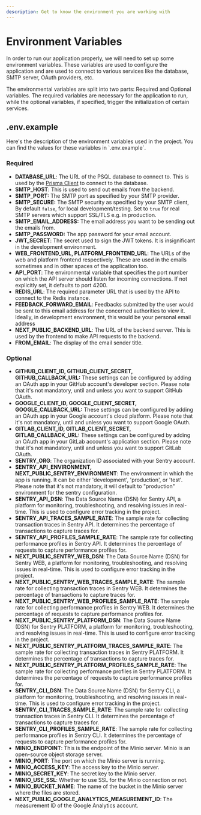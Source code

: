 ```yaml
---
description: Get to know the environment you are working with
---
```


# Environment Variables

In order to run our application properly, we will need to set up some environment variables. These variables are used to configure the application and are used to connect to various services like the database, SMTP server, OAuth providers, etc.

The environmental variables are split into two parts: Required and Optional variables. The required variables are necessary for the application to run, while the optional variables, if specified, trigger the initialization of certain services.

## .env.example

Here's the description of the environment variables used in the project. You can find the values for these variables in \`.env.example\`.

### Required

- **DATABASE_URL**: The URL of the PSQL database to connect to. This is used by the [Prisma Client](https://www.prisma.io/docs/orm/prisma-client) to connect to the database.
- **SMTP_HOST**: This is used to send out emails from the backend.&#x20;
- **SMTP_PORT:** The SMTP port as specified by your SMTP provider.
- **SMTP_SECURE:** The SMTP security as specified by your SMTP client, By default `false`, for local development/testing. Set to `true` for real SMTP servers which support SSL/TLS e.g. in production.
- **SMTP_EMAIL_ADDRESS:** The email address you want to be sending out the emails from.
- **SMTP_PASSWORD:** The app password for your email account. &#x20;
- **JWT_SECRET**: The secret used to sign the JWT tokens. It is insignificant in the development environment.
- **WEB_FRONTEND_URL, PLATFORM_FRONTEND_URL**: The URLs of the web and platform frontend respectively. These are used in the emails sometimes and in other spaces of the application too.
- **API_PORT**: The environmental variable that specifies the port number on which the API server should listen for incoming connections. If not explicitly set, it defaults to port 4200.
- **REDIS_URL**: The required parameter URL that is used by the API to connect to the Redis instance.
- **FEEDBACK_FORWARD_EMAIL**: Feedbacks submitted by the user would be sent to this email address for the concerned authorities to view it. Ideally, in development environment, this would be your personal email address
- **NEXT_PUBLIC_BACKEND_URL**: The URL of the backend server. This is used by the frontend to make API requests to the backend.
- **FROM_EMAIL**: The display of the email sender title.

### Optional

- **GITHUB_CLIENT_ID, GITHUB_CLIENT_SECRET, GITHUB_CALLBACK_URL:** These settings can be configured by adding an OAuth app in your GitHub account's developer section. Please note that it's not mandatory, until and unless you want to support GitHub OAuth.
- **GOOGLE_CLIENT_ID, GOOGLE_CLIENT_SECRET, GOOGLE_CALLBACK_URL:** These settings can be configured by adding an OAuth app in your Google account's cloud platform. Please note that it's not mandatory, until and unless you want to support Google OAuth.
- **GITLAB_CLIENT_ID, GITLAB_CLIENT_SECRET, GITLAB_CALLBACK_URL:** These settings can be configured by adding an OAuth app in your GitLab account's application section. Please note that it's not mandatory, until and unless you want to support GitLab OAuth.
- **SENTRY_ORG**: The organization ID associated with your Sentry account.
- **SENTRY_API_ENVIRONMENT, NEXT_PUBLIC_SENTRY_ENVIRONMENT**: The environment in which the app is running. It can be either 'development', 'production', or 'test'. Please note that it's not mandatory, it will default to "production" environment for the sentry configuration.
- **SENTRY_API_DSN**: The Data Source Name (DSN) for Sentry API, a platform for monitoring, troubleshooting, and resolving issues in real-time. This is used to configure error tracking in the project.
- **SENTRY_API_TRACES_SAMPLE_RATE**: The sample rate for collecting transaction traces in Sentry API. It determines the percentage of transactions to capture traces for.
- **SENTRY_API_PROFILES_SAMPLE_RATE**: The sample rate for collecting performance profiles in Sentry API. It determines the percentage of requests to capture performance profiles for.
- **NEXT_PUBLIC_SENTRY_WEB_DSN**: The Data Source Name (DSN) for Sentry WEB, a platform for monitoring, troubleshooting, and resolving issues in real-time. This is used to configure error tracking in the project.
- **NEXT_PUBLIC_SENTRY_WEB_TRACES_SAMPLE_RATE**: The sample rate for collecting transaction traces in Sentry WEB. It determines the percentage of transactions to capture traces for.
- **NEXT_PUBLIC_SENTRY_WEB_PROFILES_SAMPLE_RATE**: The sample rate for collecting performance profiles in Sentry WEB. It determines the percentage of requests to capture performance profiles for.
- **NEXT_PUBLIC_SENTRY_PLATFORM_DSN**: The Data Source Name (DSN) for Sentry PLATFORM, a platform for monitoring, troubleshooting, and resolving issues in real-time. This is used to configure error tracking in the project.
- **NEXT_PUBLIC_SENTRY_PLATFORM_TRACES_SAMPLE_RATE**: The sample rate for collecting transaction traces in Sentry PLATFORM. It determines the percentage of transactions to capture traces for.
- **NEXT_PUBLIC_SENTRY_PLATFORM_PROFILES_SAMPLE_RATE**: The sample rate for collecting performance profiles in Sentry PLATFORM. It determines the percentage of requests to capture performance profiles for.
- **SENTRY_CLI_DSN**: The Data Source Name (DSN) for Sentry CLI, a platform for monitoring, troubleshooting, and resolving issues in real-time. This is used to configure error tracking in the project.
- **SENTRY_CLI_TRACES_SAMPLE_RATE**: The sample rate for collecting transaction traces in Sentry CLI. It determines the percentage of transactions to capture traces for.
- **SENTRY_CLI_PROFILES_SAMPLE_RATE**: The sample rate for collecting performance profiles in Sentry CLI. It determines the percentage of requests to capture performance profiles for.
- **MINIO_ENDPOINT**: This is the endpoint of the Minio server. Minio is an open-source object storage server.
- **MINIO_PORT**: The port on which the Minio server is running.
- **MINIO_ACCESS_KEY**: The access key to the Minio server.
- **MINIO_SECRET_KEY**: The secret key to the Minio server.
- **MINIO_USE_SSL**: Whether to use SSL for the Minio connection or not.
- **MINIO_BUCKET_NAME**: The name of the bucket in the Minio server where the files are stored.
- **NEXT_PUBLIC_GOOGLE_ANALYTICS_MEASUREMENT_ID**: The measurement ID of the Google Analytics account.

